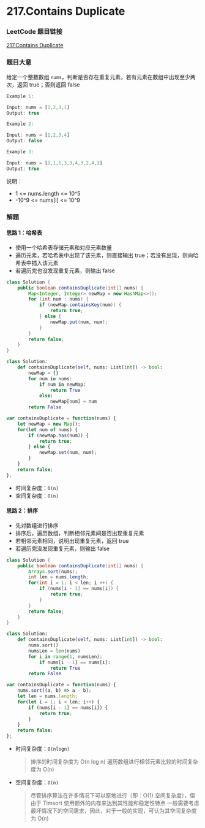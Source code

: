 # 217.Contains Duplicate

### LeetCode 题目链接

[217.Contains Duplicate](https://leetcode.com/problems/contains-duplicate/)

### 题目大意

给定一个整数数组 `nums`，判断是否存在重复元素，若有元素在数组中出现至少两次，返回 true；否则返回 false

```js
Example 1:

Input: nums = [1,2,3,1]
Output: true

Example 2:

Input: nums = [1,2,3,4]
Output: false

Example 3:

Input: nums = [1,1,1,3,3,4,3,2,4,2]
Output: true
```

说明：
- 1 <= nums.length <= 10^5
- -10^9 <= nums[i] <= 10^9

### 解题

#### 思路 1：哈希表

- 使用一个哈希表存储元素和对应元素数量
- 遍历元素，若哈希表中出现了该元素，则直接输出 true；若没有出现，则向哈希表中插入该元素
- 若遍历完也没发现重复元素，则输出 false

```java
class Solution {
    public boolean containsDuplicate(int[] nums) {
        Map<Integer, Integer> newMap = new HashMap<>();
        for (int num : nums) {
            if (newMap.containsKey(num)) {
                return true;
            } else {
                newMap.put(num, num);
            }
        }
        return false;
    }
}
```
```python
class Solution:
    def containsDuplicate(self, nums: List[int]) -> bool:
        newMap = {}
        for num in nums:
            if num in newMap:
                return True
            else:
                newMap[num] = num
        return False
```
```js
var containsDuplicate = function(nums) {
    let newMap = new Map();
    for(let num of nums) {
        if (newMap.has(num)) {
            return true;
        } else {
            newMap.set(num, num);
        }
    }
    return false;
};
```
- 时间复杂度：`O(n)`
- 空间复杂度：`O(n)`

#### 思路 2：排序

- 先对数组进行排序
- 排序后，遍历数组，判断相邻元素间是否出现重复元素
- 若相邻元素相同，说明出现重复元素，返回 true
- 若遍历完没发现重复元素，则输出 false

```java
class Solution {
    public boolean containsDuplicate(int[] nums) {
        Arrays.sort(nums);
        int len = nums.length;
        for(int i = 1; i < len; i ++) {
            if (nums[i - 1] == nums[i]) {
                return true;
            }
        }
        return false;
    }
}
```
```python
class Solution:
    def containsDuplicate(self, nums: List[int]) -> bool:
        nums.sort()
        numsLen = len(nums)
        for i in range(1, numsLen):
            if nums[i - 1] == nums[i]:
                return True
        return False
```
```js
var containsDuplicate = function(nums) {
    nums.sort((a, b) => a - b);
    let len = nums.length;
    for(let i = 1; i < len; i++) {
        if (nums[i - 1] == nums[i]) {
            return true;
        }
    }
    return false;
};
```
- 时间复杂度：`O(nlogn)`
  > 排序的时间复杂度为 O(n log n)
  > 遍历数组进行相邻元素比较的时间复杂度为 O(n)

- 空间复杂度：`O(n)`
  > 尽管排序算法在许多情况下可以原地进行（即：O(1) 空间复杂度），但由于 Timsort 使用额外的内存来达到其性能和稳定性特点
  > 一般需要考虑最坏情况下的空间需求，因此，对于一般的实现，可认为其空间复杂度为 O(n)


